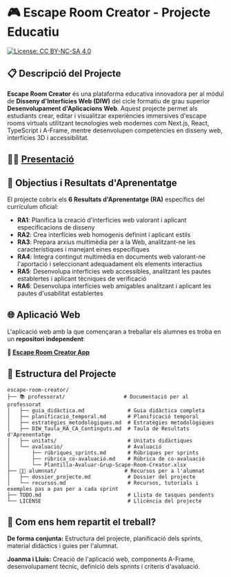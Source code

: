 # 🎮 Escape Room Creator - Projecte Educatiu

[![License: CC BY-NC-SA 4.0](https://img.shields.io/badge/License-CC%20BY--NC--SA%204.0-lightgrey.svg)](LICENSE)

## 📋 Descripció del Projecte

**Escape Room Creator** és una plataforma educativa innovadora per al mòdul de **Disseny d'Interfícies Web (DIW)** del cicle formatiu de grau superior **Desenvolupament d'Aplicacions Web**. Aquest projecte permet als estudiants crear, editar i visualitzar experiències immersives d'escape rooms virtuals utilitzant tecnologies web modernes com Next.js, React, TypeScript i A-Frame, mentre desenvolupen competències en disseny web, interfícies 3D i accessibilitat.

## 🧑‍🏫 [Presentació](https://prezi.com/view/gayXCSgMu3K8L3sZEIW5/)

## 🎯 Objectius i Resultats d'Aprenentatge

El projecte cobrix els **6 Resultats d'Aprenentatge (RA)** específics del currículum oficial:

- **RA1**: Planifica la creació d'interfícies web valorant i aplicant especificacions de disseny
- **RA2**: Crea interfícies web homogenis definint i aplicant estils
- **RA3**: Prepara arxius multimèdia per a la Web, analitzant-ne les característiques i manejant eines específiques
- **RA4**: Integra contingut multimèdia en documents web valorant-ne l'aportació i seleccionant adequadament els elements interactius
- **RA5**: Desenvolupa interfícies web accessibles, analitzant les pautes establertes i aplicant tècniques de verificació													
- **RA6**: Desenvolupa interfícies web amigables analitzant i aplicant les pautes d'usabilitat establertes													

## 🌐 Aplicació Web

L'aplicació web amb la que començaran a treballar els alumnes es troba en un **repositori independent**:

**🔗 [Escape Room Creator App](https://github.com/joanmagf/escape-room-creator-app)**

## 📁 Estructura del Projecte

```
escape-room-creator/
├── 📚 professorat/                   # Documentació per al professorat
│   ├── guia_didàctica.md              # Guia didàctica completa
│   ├── planificació_temporal.md       # Planificació temporal
│   ├── estratègies_metodològiques.md  # Estratègies metodològiques
│   ├── DIW_Taula_RA_CA_Continguts.md  # Taula de Resultats d'Aprenentatge
│   ├── unitats/                       # Unitats didàctiques
│   └── avaluacio/                     # Avaluació
│       ├── rúbriques_sprints.md       # Rúbriques per sprints
│       ├── rúbrica_co-avaluació.md    # Rúbrica de co-avaluació
│       └── Plantilla-Avaluar-Grup-Scape-Room-Creator.xlsx
├── 👨‍🎓 alumnnat/                      # Recursos per a l'alumnat
│   ├── dossier_projecte.md            # Dossier del projecte
│   └── recursos.md                    # Recursos, tutorials i exemples pas a pas per a cada sprint
├── TODO.md                            # Llista de tasques pendents
└── LICENSE                            # Llicència del projecte
```

## 🧩 Com ens hem repartit el treball?

**De forma conjunta:** Estructura del projecte, planificació dels sprints, material didàctics i guies per l'alumnat.

**Joanma i Lluís:** Creació de l'aplicació web, components A-Frame, desenvolupament tècnic, definició dels sprints i criteris d'avaluació.
